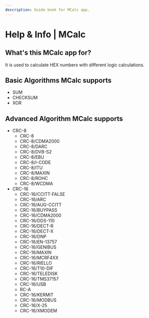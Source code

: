 ```yaml
---
description: Guide book for MCalc app.
---
```


# Help & Info | MCalc

## What's this MCalc app for?

It is used to calculate HEX numbers with different logic calculations.

## Basic Algorithms MCalc supports

* SUM
* CHECKSUM
* XOR

## Advanced Algorithm MCalc supports

* CRC-8
  * CRC-8
  * CRC-8/CDMA2000
  * CRC-8/DARC
  * CRC-8/DVB-S2
  * CRC-8/EBU
  * CRC-8/I-CODE
  * CRC-8/ITU
  * CRC-8/MAXIN
  * CRC-8/ROHC
  * CRC-8/WCDMA
* CRC-16
  * CRC-16/CCITT-FALSE
  * CRC-16/ARC
  * CRC-16/AUG-CCITT
  * CRC-16/BUYPASS
  * CRC-16/CDMA2000
  * CRC-16/DDS-110
  * CRC-16/DECT-R
  * CRC-16/DECT-X
  * CRC-16/DNP
  * CRC-16/EN-13757
  * CRC-16/GENIBUS
  * CRC-16/MAXIN
  * CRC-16/MCRF4XX
  * CRC-16/RIELLO
  * CRC-16/T10-DIF
  * CRC-16/TELEDISK
  * CRC-16/TMS37157
  * CRC-16/USB
  * RC-A
  * CRC-16/KERMIT
  * CRC-16/MODBUS
  * CRC-16/X-25
  * CRC-16/XMODEM



